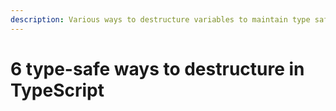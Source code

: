 ```yaml
---
description: Various ways to destructure variables to maintain type safety
---
```


# 6 type-safe ways to destructure in TypeScript

